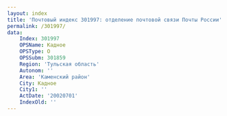 ```yaml
---
layout: index
title: 'Почтовый индекс 301997: отделение почтовой связи Почты России'
permalink: /301997/
data:
    Index: 301997
    OPSName: Кадное
    OPSType: О
    OPSSubm: 301859
    Region: 'Тульская область'
    Autonom: ''
    Area: 'Каменский район'
    City: Кадное
    City1: ''
    ActDate: '20020701'
    IndexOld: ''
---
```

